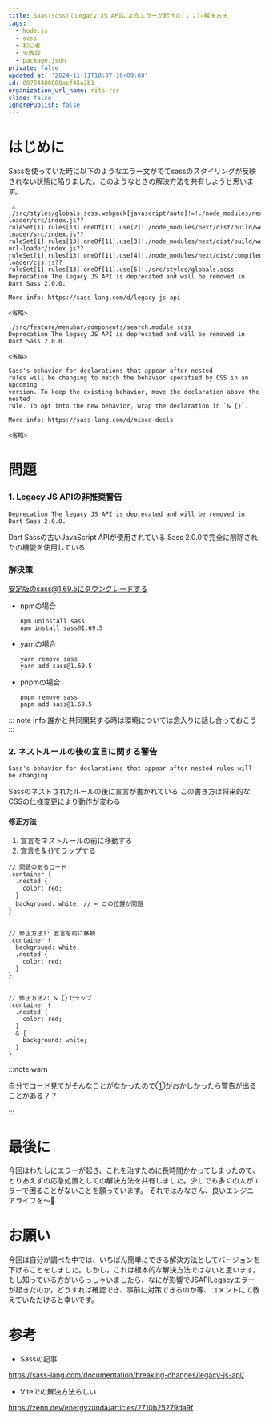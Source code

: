 ```yaml
---
title: Saas(scss)でLegacy JS APIによるエラーが起きた(；；)→解決方法
tags:
  - Node.js
  - scss
  - 初心者
  - 失敗談
  - package.json
private: false
updated_at: '2024-11-11T10:07:16+09:00'
id: 88754480880acf45a3b3
organization_url_name: rits-rcc
slide: false
ignorePublish: false
---
```

# はじめに
Sassを使っていた時に以下のようなエラー文がでてsassのスタイリングが反映されない状態に陥りました。このようなときの解決方法を共有しようと思います。

```
 ⚠ ./src/styles/globals.scss.webpack[javascript/auto]!=!./node_modules/next/dist/build/webpack/loaders/css-loader/src/index.js??ruleSet[1].rules[13].oneOf[11].use[2]!./node_modules/next/dist/build/webpack/loaders/postcss-loader/src/index.js??ruleSet[1].rules[13].oneOf[11].use[3]!./node_modules/next/dist/build/webpack/loaders/resolve-url-loader/index.js??ruleSet[1].rules[13].oneOf[11].use[4]!./node_modules/next/dist/compiled/sass-loader/cjs.js??ruleSet[1].rules[13].oneOf[11].use[5]!./src/styles/globals.scss
Deprecation The legacy JS API is deprecated and will be removed in Dart Sass 2.0.0.

More info: https://sass-lang.com/d/legacy-js-api

<省略>

./src/feature/menubar/components/search.module.scss
Deprecation The legacy JS API is deprecated and will be removed in Dart Sass 2.0.0.

<省略>

Sass's behavior for declarations that appear after nested
rules will be changing to match the behavior specified by CSS in an upcoming
version. To keep the existing behavior, move the declaration above the nested
rule. To opt into the new behavior, wrap the declaration in `& {}`.

More info: https://sass-lang.com/d/mixed-decls

<省略>
```

# 問題
### 1. Legacy JS APIの非推奨警告
```
Deprecation The legacy JS API is deprecated and will be removed in Dart Sass 2.0.0.
```
Dart Sassの古いJavaScript APIが使用されている
Sass 2.0.0で完全に削除されたの機能を使用している
### 解決策
安定版のsass@1.69.5にダウングレードする
 - npmの場合
     ```
     npm uninstall sass
     npm install sass@1.69.5
     ```
 - yarnの場合
    ```
    yarn remove sass
    yarn add sass@1.69.5
    ```
 - pnpmの場合
    ```
    pnpm remove sass
    pnpm add sass@1.69.5
    ```
::: note info
誰かと共同開発する時は環境については念入りに話し合っておこう
:::

### 2. ネストルールの後の宣言に関する警告
```
Sass's behavior for declarations that appear after nested rules will be changing
```
Sassのネストされたルールの後に宣言が書かれている
この書き方は将来的なCSSの仕様変更により動作が変わる
#### 修正方法
1. 宣言をネストルールの前に移動する
2. 宣言を& {}でラップする
```
// 問題のあるコード
.container {
  .nested {
    color: red;
  }
  background: white; // ← この位置が問題
}
```
```

// 修正方法1: 宣言を前に移動
.container {
  background: white;
  .nested {
    color: red;
  }
}
```
```

// 修正方法2: & {}でラップ
.container {
  .nested {
    color: red;
  }
  & {
    background: white;
  }
}
```

:::note warn

自分でコード見てがそんなことがなかったので①がおかしかったら警告が出ることがある？？

:::

# 最後に
今回はわたしにエラーが起き、これを治すために長時間かかってしまったので、とりあえずの応急処置としての解決方法を共有しました。少しでも多くの人がエラーで困ることがないことを願っています。
それではみなさん、良いエンジニアライフを〜👋

# お願い
今回は自分が調べた中では、いちばん簡単にできる解決方法としてバージョンを下げることをしました。しかし，これは根本的な解決方法ではないと思います。もし知っている方がいらっしゃいましたら、なにが影響でJSAPILegacyエラーが起きたのか，どうすれば確認でき、事前に対策できるのか等、コメントにて教えていただけると幸いです。

# 参考
- Sassの記事

https://sass-lang.com/documentation/breaking-changes/legacy-js-api/

- Viteでの解決方法らしい

https://zenn.dev/energyzunda/articles/2710b25279da9f
